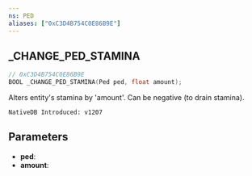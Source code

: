 ```yaml
---
ns: PED
aliases: ["0xC3D4B754C0E86B9E"]
---
```

## _CHANGE_PED_STAMINA

```c
// 0xC3D4B754C0E86B9E
BOOL _CHANGE_PED_STAMINA(Ped ped, float amount);
```

Alters entity's stamina by 'amount'. Can be negative (to drain stamina).

```
NativeDB Introduced: v1207
```

## Parameters
* **ped**:
* **amount**:
